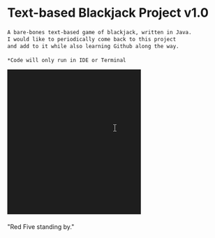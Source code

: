 # Text-based Blackjack Project v1.0
    A bare-bones text-based game of blackjack, written in Java.
    I would like to periodically come back to this project
    and add to it while also learning Github along the way.

    *Code will only run in IDE or Terminal
![](BlackJackOutputGif.gif)
<br/>
<br/>"Red Five standing by."